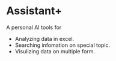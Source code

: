 # Assistant+

A personal AI tools for 

* Analyzing data in excel.
* Searching infomation on special topic.
* Visulizing data on multiple form. 

